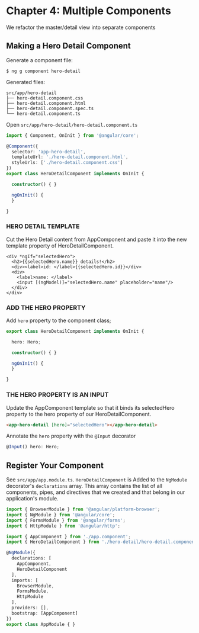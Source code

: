 # Chapter 4: Multiple Components

We refactor the master/detail view into separate components

## Making a Hero Detail Component

Generate a component file:

```
$ ng g component hero-detail
```

Generated files:

```
src/app/hero-detail
├── hero-detail.component.css
├── hero-detail.component.html
├── hero-detail.component.spec.ts
└── hero-detail.component.ts
```

Open `src/app/hero-detail/hero-detail.component.ts` 

```ts
import { Component, OnInit } from '@angular/core';

@Component({
  selector: 'app-hero-detail',
  templateUrl: './hero-detail.component.html',
  styleUrls: ['./hero-detail.component.css']
})
export class HeroDetailComponent implements OnInit {

  constructor() { }

  ngOnInit() {
  }

}
```

### HERO DETAIL TEMPLATE

Cut the Hero Detail content from AppComponent and paste it into the new template property of HeroDetailComponent.

```
<div *ngIf="selectedHero">
  <h2>{{selectedHero.name}} details!</h2>
  <div><label>id: </label>{{selectedHero.id}}</div>
  <div>
    <label>name: </label>
    <input [(ngModel)]="selectedHero.name" placeholder="name"/>
  </div>
</div>
```

### ADD THE HERO PROPERTY

Add `hero` property to the component class;

```ts
export class HeroDetailComponent implements OnInit {

  hero: Hero;

  constructor() { }

  ngOnInit() {
  }

}
```

### THE HERO PROPERTY IS AN INPUT

Update the AppComponent template so that it binds its selectedHero property to the hero property of our HeroDetailComponent.

```html
<app-hero-detail [hero]="selectedHero"></app-hero-detail>
```

Annotate the `hero` property with the `@Input` decorator 

```ts
@Input() hero: Hero;
```

## Register Your Component

See `src/app/app.module.ts`.
`HeroDetailComponent` is Added to the `NgModule` decorator's `declarations` array. 
This array contains the list of all components, pipes, and directives that we created and that belong in our application's module.

```ts
import { BrowserModule } from '@angular/platform-browser';
import { NgModule } from '@angular/core';
import { FormsModule } from '@angular/forms';
import { HttpModule } from '@angular/http';

import { AppComponent } from './app.component';
import { HeroDetailComponent } from './hero-detail/hero-detail.component';

@NgModule({
  declarations: [
    AppComponent,
    HeroDetailComponent
  ],
  imports: [
    BrowserModule,
    FormsModule,
    HttpModule
  ],
  providers: [],
  bootstrap: [AppComponent]
})
export class AppModule { }
```

